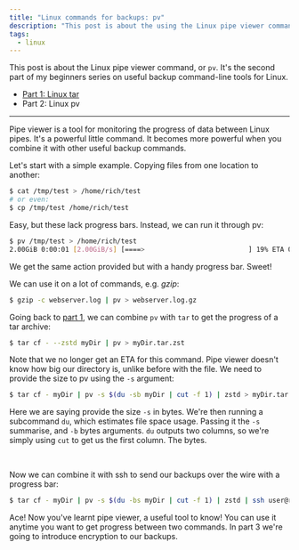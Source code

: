 ```yaml
---
title: "Linux commands for backups: pv"
description: "This post is about the using the Linux pipe viewer command, or pv."
tags:
  - linux
---
```


This post is about the Linux pipe viewer command, or `pv`. It's the second part
of my beginners series on useful backup command-line tools for Linux.

* [Part 1: Linux tar](/blog/linux-commands-for-backups-tar/)
* Part 2: Linux pv

<hr class="-short-within-content">

Pipe viewer is a tool for monitoring the progress of data between Linux pipes.
It's a powerful little command. It becomes more powerful when you combine it
with other useful backup commands.

Let's start with a simple example. Copying files from one location to another:

```bash
$ cat /tmp/test > /home/rich/test
# or even:
$ cp /tmp/test /home/rich/test
```

Easy, but these lack progress bars. Instead, we can run it through pv:

```bash
$ pv /tmp/test > /home/rich/test
2.00GiB 0:00:01 [2.00GiB/s] [====>                          ] 19% ETA 0:00:04
```

We get the same action provided but with a handy progress bar. Sweet!

We can use it on a lot of commands, e.g. _gzip_:

```bash
$ gzip -c webserver.log | pv > webserver.log.gz
```

Going back to [part 1](/blog/linux-commands-for-backups-tar/), we
can combine `pv` with `tar` to get the progress of a tar archive:

```bash
$ tar cf - --zstd myDir | pv > myDir.tar.zst
```

Note that we no longer get an ETA for this command. Pipe viewer doesn't know how
big our directory is, unlike before with the file. We need to provide the size
to pv using the `-s` argument:

```bash
$ tar cf - myDir | pv -s $(du -sb myDir | cut -f 1) | zstd > myDir.tar.zst
```

Here we are saying provide the size `-s` in bytes. We're then running a
subcommand `du`, which estimates file space usage. Passing it the `-s`
summarise, and `-b` bytes arguments. `du` outputs two columns, so we're simply
using `cut` to get us the first column. The bytes.

<br>

Now we can combine it with ssh to send our backups over the wire with a
progress bar:

```bash
$ tar cf - myDir | pv -s $(du -bs myDir | cut -f 1) | zstd | ssh user@remote-server "cat > myArchiveDir.tar.zst"
```

Ace! Now you've learnt pipe viewer, a useful tool to know! You can use it
anytime you want to get progress between two commands. In part 3 we're going to
introduce encryption to our backups.
